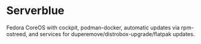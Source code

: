 # Serverblue
Fedora CoreOS with cockpit, podman-docker, automatic updates via rpm-ostreed, and services for duperemove/distrobox-upgrade/flatpak updates.
